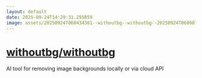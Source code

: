 ```yaml
---
layout: default
date: 2025-09-24T14:29:31.255859
image: assets/20250924T060434381--withoutbg--withoutbg--20250924T060907787--cropped.png
---
```


# [withoutbg/withoutbg](https://github.com/withoutbg/withoutbg)

AI tool for removing image backgrounds locally or via cloud API
